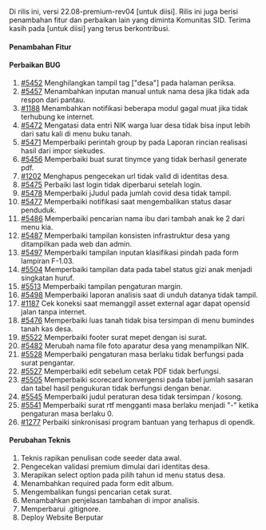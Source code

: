 Di rilis ini, versi 22.08-premium-rev04 [untuk diisi]. Rilis ini juga berisi penambahan fitur dan perbaikan lain yang diminta Komunitas SID.
Terima kasih pada [untuk diisi] yang terus berkontribusi.

#### Penambahan Fitur

#### Perbaikan BUG

1. [#5452](https://github.com/OpenSID/OpenSID/issues/5452) Menghilangkan tampil tag ["desa"] pada halaman periksa.
2. [#5457](https://github.com/OpenSID/OpenSID/issues/5457) Menambahkan inputan manual untuk nama desa jika tidak ada respon dari pantau.
3. [#1188](https://github.com/OpenSID/premium/issues/1188) Menambahkan notifikasi beberapa modul gagal muat jika tidak terhubung ke internet.
4. [#5472](https://github.com/OpenSID/OpenSID/issues/5472) Mengatasi data entri NIK warga luar desa tidak bisa input lebih dari satu kali di menu buku tanah.
5. [#5471](https://github.com/OpenSID/OpenSID/issues/5471) Memperbaiki perintah group by pada Laporan rincian realisasi hasil dari impor siekudes.
6. [#5456](https://github.com/OpenSID/OpenSID/issues/5456) Memperbaiki buat surat tinymce yang tidak berhasil generate pdf.
7. [#1202](https://github.com/OpenSID/premium/issues/1202) Menghapus pengecekan url tidak valid di identitas desa.
8. [#5475](https://github.com/OpenSID/OpenSID/issues/5475) Perbaiki last login tidak diperbarui setelah login.
9. [#5478](https://github.com/OpenSID/OpenSID/issues/5478) Memperbaiki jJudul pada jumlah covid desa tidak tampil.
10. [#5477](https://github.com/OpenSID/OpenSID/issues/5477) Memperbaiki notifikasi saat mengembalikan status dasar penduduk.
11. [#5486](https://github.com/OpenSID/OpenSID/issues/5486) Memperbaiki pencarian nama ibu dari tambah anak ke 2 dari menu kia.
12. [#5487](https://github.com/OpenSID/OpenSID/issues/5487) Memperbaiki tampilan konsisten infrastruktur desa yang ditampilkan pada web dan admin.
13. [#5497](https://github.com/OpenSID/OpenSID/issues/5497) Memperbaiki tampilan inputan klasifikasi pindah pada form lampiran F-1.03.
14. [#5504](https://github.com/OpenSID/OpenSID/issues/5504) Memperbaiki tampilan data pada tabel status gizi anak menjadi singkatan huruf.
15. [#5513](https://github.com/OpenSID/OpenSID/issues/5513) Memperbaiki tampilan pengaturan margin.
16. [#5498](https://github.com/OpenSID/OpenSID/issues/5498) Memperbaiki laporan analisis saat di unduh datanya tidak tampil.
17. [#1187](https://github.com/OpenSID/premium/issues/1187) Cek koneksi saat memanggil asset external agar dapat opensid jalan tanpa internet.
18. [#5476](https://github.com/OpenSID/OpenSID/issues/5476) Memperbaiki luas tanah tidak bisa tersimpan di menu bumindes tanah kas desa.
19. [#5522](https://github.com/OpenSID/OpenSID/issues/5522) Memperbaiki footer surat mepet dengan isi surat.
20. [#5482](https://github.com/OpenSID/OpenSID/issues/5482) Merubah nama file foto aparatur desa yang menampilkan NIK.
21. [#5528](https://github.com/OpenSID/OpenSID/issues/5528) Memperbaiki pengaturan masa berlaku tidak berfungsi pada surat pengantar.
22. [#5527](https://github.com/OpenSID/OpenSID/issues/5527) Memperbaiki edit sebelum cetak PDF tidak berfungsi.
23. [#5505](https://github.com/OpenSID/OpenSID/issues/5505) Memperbaiki scorecard konvergensi pada tabel jumlah sasaran dan tabel hasil pengukuran tidak berfungsi dengan benar.
24. [#5545](https://github.com/OpenSID/OpenSID/issues/5545) Memperbaiki judul peraturan desa tidak tersimpan / kosong.
25. [#5541](https://github.com/OpenSID/OpenSID/issues/5541) Memperbaiki surat rtf mengganti masa berlaku menjadi "-" ketika pengaturan masa berlaku 0.
26. [#1277](https://github.com/OpenSID/OpenSID/issues/1277) Perbaiki sinkronisasi program bantuan yang terhapus di opendk.

#### Perubahan Teknis

1. Teknis rapikan penulisan code seeder data awal.
2. Pengecekan validasi premium dimulai dari identitas desa.
3. Merapikan select option pada pilih tahun id menu status desa.
4. Menambahkan required pada form edit album.
5. Mengembalikan fungsi pencarian cetak surat.
6. Menambahkan penjelasan tambahan di impor analisis.
7. Memperbarui .gitignore.
8. Deploy Website Berputar
